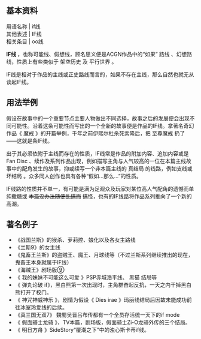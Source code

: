 **基本资料**  
---  
用语名称  |  if线   
其他表述  |  IF线   
相关条目  |  oo线   
  
**IF线** ，也称可能线、假想线，顾名思义便是ACGN作品中的“如果”  路线  、幻想路线，性质上有些类似于  架空历史  及  平行世界  。

IF线是相对于作品的主线或正史路线而言的，如果不存在主线，那么自然也就无从谈起IF线。

##  用法举例

假设在故事中的一个重要节点主要人物做出不同选择，故事之后的发展便会出现不同可能性。沿着这条可能性而写出的一个全新的故事便是作品的IF线。拿著名奇幻作品《
魔戒  》的开篇举例，千年之前伊熙尔杜杀死索隆后，把  至尊魔戒  扔了——这就是条IF线。

出于其必须依附于主线而存在的性质，IF线常是作品的附加内容、追加内容或是  Fan Disc
、续作及系列作品出现，例如描写主角与人气较高的一位在本篇主线故事中的配角发生的故事，抑或续写一个非本篇主线的  真结局  的线路，例如支线或  坏结局
。众多同人创作也具有各种“假如...那么...”的性质。

IF线路的性质并不单一，有可能是满为足观众及玩家对某位高人气配角的遗憾而单纯撒糖或 ~~本篇没办法随便乱搞而~~
搞怪，也有的IF线路将作品系列推向了一个新的高潮。

##  著名例子

  * 《战国兰斯》的猴杀、萝莉控、娘化以及各女主路线 
  * 《兰斯9》的女主线 
  * 《鬼畜王兰斯》的盗贼王、魔王、月球线等（不过兰斯系列继续推出的现在，鬼畜王本身就属于IF线） 
  * 《海贼王》剧场版⑨ 
  * 《  我的妹妹不可能这么可爱  》PSP赤城浩平线、  黑猫  结局等 
  * 《  弹丸论破  if》，黑白熊第一次出现时，主角群奋起反抗，一天之内干掉黑白熊打开了校门。 
  * 《  神咒神威神乐  》，剧情为假设《  Dies irae  》玛丽线结局后因故未能成功前往冰室玲爱线的后续。 
  * 《真三国无双7》 魏蜀吴晋吕布传都有一个全员存活统一天下的if mode 
  * 《  假面骑士龙骑  》，TV本篇，剧场版，假面骑士Zi-O龙骑外传的三个结局。 
  * 《  明日方舟  》SideStory“覆潮之下”中的浊心斯卡蒂if线。 

